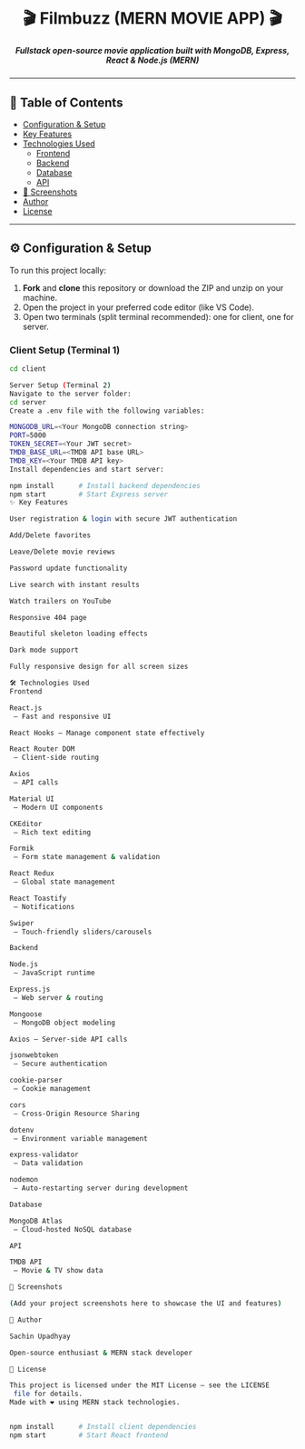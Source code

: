 # <h1 align="center">🎬 Filmbuzz (MERN MOVIE APP) 🎬</h1>

<h5 align="center">
Fullstack open-source movie application built with MongoDB, Express, React & Node.js (MERN)
</h5>

---

## 🚀 Table of Contents

- [Configuration & Setup](#configuration--setup)
- [Key Features](#key-features)
- [Technologies Used](#technologies-used)
  - [Frontend](#frontend)
  - [Backend](#backend)
  - [Database](#database)
  - [API](#api)
- [📸 Screenshots](#screenshots)
- [Author](#author)
- [License](#license)

---

## ⚙️ Configuration & Setup

To run this project locally:

1. **Fork** and **clone** this repository or download the ZIP and unzip on your machine.  
2. Open the project in your preferred code editor (like VS Code).  
3. Open two terminals (split terminal recommended): one for client, one for server.

### Client Setup (Terminal 1)

```bash
cd client

Server Setup (Terminal 2)
Navigate to the server folder:
cd server
Create a .env file with the following variables:

MONGODB_URL=<Your MongoDB connection string>
PORT=5000
TOKEN_SECRET=<Your JWT secret>
TMDB_BASE_URL=<TMDB API base URL>
TMDB_KEY=<Your TMDB API key>
Install dependencies and start server:

npm install      # Install backend dependencies
npm start        # Start Express server
✨ Key Features

User registration & login with secure JWT authentication

Add/Delete favorites

Leave/Delete movie reviews

Password update functionality

Live search with instant results

Watch trailers on YouTube

Responsive 404 page

Beautiful skeleton loading effects

Dark mode support

Fully responsive design for all screen sizes

🛠 Technologies Used
Frontend

React.js
 – Fast and responsive UI

React Hooks – Manage component state effectively

React Router DOM
 – Client-side routing

Axios
 – API calls

Material UI
 – Modern UI components

CKEditor
 – Rich text editing

Formik
 – Form state management & validation

React Redux
 – Global state management

React Toastify
 – Notifications

Swiper
 – Touch-friendly sliders/carousels

Backend

Node.js
 – JavaScript runtime

Express.js
 – Web server & routing

Mongoose
 – MongoDB object modeling

Axios – Server-side API calls

jsonwebtoken
 – Secure authentication

cookie-parser
 – Cookie management

cors
 – Cross-Origin Resource Sharing

dotenv
 – Environment variable management

express-validator
 – Data validation

nodemon
 – Auto-restarting server during development

Database

MongoDB Atlas
 – Cloud-hosted NoSQL database

API

TMDB API
 – Movie & TV show data

📸 Screenshots

(Add your project screenshots here to showcase the UI and features)

👤 Author

Sachin Upadhyay

Open-source enthusiast & MERN stack developer

📄 License

This project is licensed under the MIT License — see the LICENSE
 file for details.
Made with ❤️ using MERN stack technologies.


npm install      # Install client dependencies
npm start        # Start React frontend
